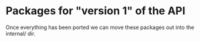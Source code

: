 # Packages for "version 1" of the API

Once everything has been ported we can move these packages out into the internal/ dir.
